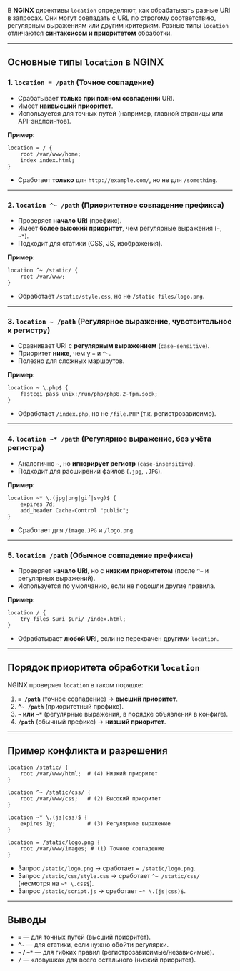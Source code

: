 В **NGINX** директивы `location` определяют, как обрабатывать разные URI в запросах. 
Они могут совпадать с URL по строгому соответствию, регулярным выражениям или другим критериям. 
Разные типы `location` отличаются **синтаксисом и приоритетом** обработки.

---

##  Основные типы `location` в NGINX

### 1. **`location = /path` (Точное совпадение)**
   - Срабатывает **только при полном совпадении** URI.
   - Имеет **наивысший приоритет**.
   - Используется для точных путей (например, главной страницы или API-эндпоинтов).

   **Пример:**
   ```nginx
   location = / {
       root /var/www/home;
       index index.html;
   }
   ```
   - Сработает **только** для `http://example.com/`, но не для `/something`.

---

### 2. **`location ^~ /path` (Приоритетное совпадение префикса)**
   - Проверяет **начало URI** (префикс).
   - Имеет **более высокий приоритет**, чем регулярные выражения (`~`, `~*`).
   - Подходит для статики (CSS, JS, изображения).

   **Пример:**
   ```nginx
   location ^~ /static/ {
       root /var/www;
   }
   ```
   - Обработает `/static/style.css`, но не `/static-files/logo.png`.

---

### 3. **`location ~ /path` (Регулярное выражение, чувствительное к регистру)**
   - Сравнивает URI с **регулярным выражением** (`case-sensitive`).
   - Приоритет **ниже**, чем у `=` и `^~`.
   - Полезно для сложных маршрутов.

   **Пример:**
   ```nginx
   location ~ \.php$ {
       fastcgi_pass unix:/run/php/php8.2-fpm.sock;
   }
   ```
   - Обработает `/index.php`, но не `/file.PHP` (т.к. регистрозависимо).

---

### 4. **`location ~* /path` (Регулярное выражение, без учёта регистра)**
   - Аналогично `~`, но **игнорирует регистр** (`case-insensitive`).
   - Подходит для расширений файлов (`.jpg`, `.JPG`).

   **Пример:**
   ```nginx
   location ~* \.(jpg|png|gif|svg)$ {
       expires 7d;
       add_header Cache-Control "public";
   }
   ```
   - Сработает для `/image.JPG` и `/logo.png`.

---

### 5. **`location /path` (Обычное совпадение префикса)**
   - Проверяет **начало URI**, но с **низким приоритетом** (после `^~` и регулярных выражений).
   - Используется по умолчанию, если не подошли другие правила.

   **Пример:**
   ```nginx
   location / {
       try_files $uri $uri/ /index.html;
   }
   ```
   - Обрабатывает **любой URI**, если не перехвачен другими `location`.

---

## **Порядок приоритета обработки `location`**
NGINX проверяет `location` в таком порядке:
1. **`= /path`** (точное совпадение) → **высший приоритет**.
2. **`^~ /path`** (приоритетный префикс).
3. **`~` или `~*`** (регулярные выражения, в порядке объявления в конфиге).
4. **`/path`** (обычный префикс) → **низший приоритет**.

---

## **Пример конфликта и разрешения**
```nginx
location /static/ {
    root /var/www/html;  # (4) Низкий приоритет
}

location ^~ /static/css/ {
    root /var/www/css;   # (2) Высокий приоритет
}

location ~* \.(js|css)$ {
    expires 1y;          # (3) Регулярное выражение
}

location = /static/logo.png {
    root /var/www/images; # (1) Точное совпадение
}
```
- Запрос `/static/logo.png` → сработает `= /static/logo.png`.
- Запрос `/static/css/style.css` → сработает `^~ /static/css/` (несмотря на `~* \.css$`).
- Запрос `/static/script.js` → сработает `~* \.(js|css)$`.

---

## **Выводы**
- **`=`** — для точных путей (высший приоритет).
- **`^~`** — для статики, если нужно обойти регулярки.
- **`~` / `~*`** — для гибких правил (регистрозависимые/независимые).
- **`/`** — «ловушка» для всего остального (низкий приоритет).





